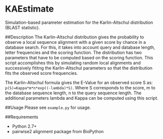 # KAEstimate
Simulation-based parameter estimation for the Karlin-Altschul distribution (BLAST statistic).

##Description
The Karlin-Altschul distribution gives the probability to observe a local sequence alignment with a given score by chance in a database search. For this, it takes into account query and database length, letter frequencies and the scoring function. The distribution has two parameters that have to be computed based on the scoring function. This script accomplishes this by simulating random local alignments and successively fititng the Karlin-Altschul parameters so that the distribution fits the observed score frequencies.

The Karlin-Altschul formula gives the E-Value for an observed score S as: `p(S)=Kappa*m*n*exp((-lambda)*S)`. Where S corresponds to the score, m to the database sequence length, n to the query sequence length. The additional parameters lambda and Kappa can be computed using this script.

##Usage
Please see `example.py` for usage.

##Requirements
* Python 2.7+
* pairwise2 alignment package from BioPython